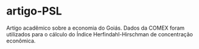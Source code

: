 # artigo-PSL

Artigo acadêmico sobre a economia do Goiás. Dados da COMEX foram utilizados para o cálculo do Índice Herfindahl-Hirschman de concentração econômica.
